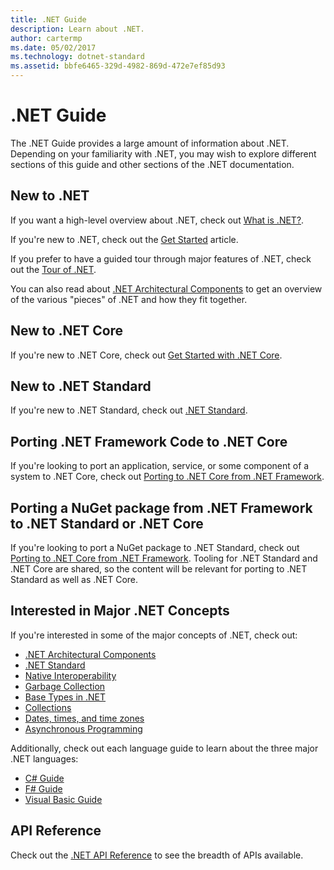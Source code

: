 ```yaml
---
title: .NET Guide
description: Learn about .NET.
author: cartermp
ms.date: 05/02/2017
ms.technology: dotnet-standard
ms.assetid: bbfe6465-329d-4982-869d-472e7ef85d93
---
```

# .NET Guide

The .NET Guide provides a large amount of information about .NET.  Depending on your familiarity with .NET, you may wish to explore different sections of this guide and other sections of the .NET documentation.

## New to .NET

If you want a high-level overview about .NET, check out [What is .NET?](https://dotnet.microsoft.com/learn/dotnet/what-is-dotnet).

If you're new to .NET, check out the [Get Started](get-started.md) article.

If you prefer to have a guided tour through major features of .NET, check out the [Tour of .NET](tour.md).

You can also read about [.NET Architectural Components](components.md) to get an overview of the various "pieces" of .NET and how they fit together.

## New to .NET Core

If you're new to .NET Core, check out [Get Started with .NET Core](../core/get-started.md).

## New to .NET Standard

If you're new to .NET Standard, check out [.NET Standard](net-standard.md).

## Porting .NET Framework Code to .NET Core

If you're looking to port an application, service, or some component of a system to .NET Core, check out [Porting to .NET Core from .NET Framework](../core/porting/index.md).

## Porting a NuGet package from .NET Framework to .NET Standard or .NET Core

If you're looking to port a NuGet package to .NET Standard, check out [Porting to .NET Core from .NET Framework](../core/porting/index.md).  Tooling for .NET Standard and .NET Core are shared, so the content will be relevant for porting to .NET Standard as well as .NET Core.

## Interested in Major .NET Concepts

If you're interested in some of the major concepts of .NET, check out:

* [.NET Architectural Components](components.md)
* [.NET Standard](net-standard.md)
* [Native Interoperability](native-interop/index.md)
* [Garbage Collection](garbagecollection/index.md)
* [Base Types in .NET](base-types/index.md)
* [Collections](collections/index.md)
* [Dates, times, and time zones](datetime/index.md)
* [Asynchronous Programming](async.md)

Additionally, check out each language guide to learn about the three major .NET languages:

* [C# Guide](../csharp/index.md)
* [F# Guide](../fsharp/index.md)
* [Visual Basic Guide](../visual-basic/index.md)

## API Reference

Check out the [.NET API Reference](../../api/index.md) to see the breadth of APIs available.
